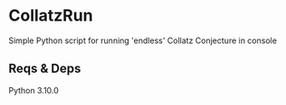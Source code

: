 # CollatzRun
Simple Python script for running 'endless' Collatz Conjecture in console
## Reqs & Deps
Python 3.10.0